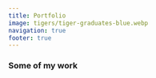 ```yaml
---
title: Portfolio
image: tigers/tiger-graduates-blue.webp
navigation: true
footer: true
---
```


### Some of my work
